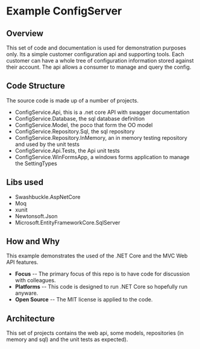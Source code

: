 # Example ConfigServer

## Overview
This set of code and documentation is used for demonstration purposes only. Its a simple customer configuration api and supporting tools. Each customer can have a whole tree of configuration information stored against their account. The api allows a consumer to manage and query the config.

## Code Structure
The source code is made up of a number of projects. 
- ConfigService.Api, this is a .net core API with swagger documentation
- ConfigService.Database, the sql database definition
- ConfigService.Model, the poco that form the OO model
- ConfigService.Repository.Sql, the sql repository
- ConfigService.Repository.InMemory, an in memory testing repository and used by the unit tests
- ConfigService.Api.Tests, the Api unit tests
- ConfigService.WinFormsApp, a windows forms application to manage the SettingTypes

## Libs used
- Swashbuckle.AspNetCore
- Moq
- xunit
- Newtonsoft.Json
- Microsoft.EntityFrameworkCore.SqlServer

## How and Why
This example demonstrates the used of the .NET Core and the MVC Web API features.

- **Focus** -- The primary focus of this repo is to have code for discussion with colleagues.
- **Platforms** -- This code is designed to run .NET Core so hopefully run anyware.
- **Open Source** -- The MIT license is applied to the code.

## Architecture

This set of projects contains the web api, some models, repositories (in memory and sql) and the unit tests as expected).

